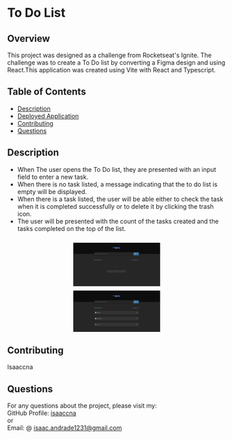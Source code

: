 # To Do List

## Overview
This project was designed as a challenge from Rocketseat's Ignite. The challenge was to create a To Do list by converting a Figma design and using React.This application was created using Vite with React and Typescript.

## Table of Contents

- [Description](#description)
- [Deployed Application](#deployed-application)
- [Contributing](#contributing)
- [Questions](#questions)

## Description
 - When The user opens the To Do list, they are presented with an input field to enter a new task.
 - When there is no task listed, a message indicating that the to do list is empty will be displayed.
 - When there is a task listed, the user will be able either to check the task when it is completed successfully or to delete it by clicking the trash icon.
 - The user will be presented with the count of the tasks created and the tasks completed on the top of the list.
<div style='display: flex; flex-direction: column; align-items: center '>
 <img src='src/assets/screenshot-without.png' alt='screenshot of the application' width='200px' style='margin-top: 10px' >


 <img src='src/assets/screenshot-with.png' alt='screenshot of the application' width='200px' style='margin-top: 10px' >

 </div>

 ## Contributing
   Isaaccna
    
  ## Questions
   For any questions about the project, please visit my:  
   GitHub Profile: [isaaccna](https://github.com/isaaccna)  
   or  
   Email: @ isaac.andrade1231@gmail.com
